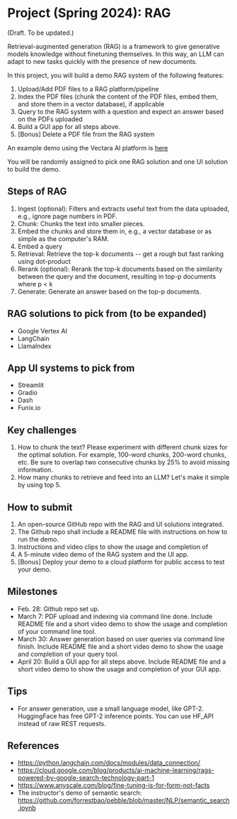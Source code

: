 # Project (Spring 2024): RAG

(Draft. To be updated.)

Retrieval-augmented generation (RAG) is a framework to give generative models knowledge without finetuning themselves. In this way, an LLM can adapt to new tasks quickly with the presence of new documents. 

In this project, you will build a demo RAG system of the following features: 
1. Upload/Add PDF files to a RAG platform/pipeline
2. Index the PDF files (chunk the content of the PDF files, embed them, and store them in a vector database), if applicable 
3. Query to the RAG system with a question and expect an answer based on the PDFs uploaded
4. Build a GUI app for all steps above. 
5. [Bonus] Delete a PDF file from the RAG system

An example demo using the Vectara AI platform is [here](https://github.com/forrestbao/vectara-python-cli)

You will be randomly assigned to pick one RAG solution and one UI solution to build the demo. 

## Steps of RAG
1. Ingest (optional): Filters and extracts useful text from the data uploaded, e.g., ignore page numbers in PDF. 
2. Chunk: Chunks the text into smaller pieces.
3. Embed the chunks and store them in, e.g., a vector database or as simple as the computer's RAM. 
4. Embed a query 
5. Retrieval: Retrieve the top-k documents -- get a rough but fast ranking using dot-product
6. Rerank (optional): Rerank the top-k documents based on the similarity between the query and the document, resulting in top-p documents where p < k
7. Generate: Generate an answer based on the top-p documents.

## RAG solutions to pick from (to be expanded)
* Google Vertex AI
* LangChain
* LlamaIndex

## App UI systems to pick from
* Streamlit
* Gradio
* Dash
* Funix.io

## Key challenges
1. How to chunk the text? Please experiment with different chunk sizes for the optimal solution. For example, 100-word chunks, 200-word chunks, etc. Be sure to overlap two consecutive chunks by 25% to avoid missing information.
2. How many chunks to retrieve and feed into an LLM? Let's make it simple by using top 5. 

## How to submit
1. An open-source GitHub repo with the RAG and UI solutions integrated. 
2. The Github repo shall include a README file with instructions on how to run the demo.
3. Instructions and video clips to show the usage and completion of 
3. A 5-minute video demo of the RAG system and the UI app.
4. [Bonus] Deploy your demo to a cloud platform for public access to test your demo. 

## Milestones
* Feb. 28: Github repo set up. 
* March 7: PDF upload and indexing via command line done. Include README file and a short video demo to show the usage and completion of your command line tool. 
* March 30: Answer generation based on user queries via command line finish. Include README file and a short video demo to show the usage and completion of your query tool.
* April 20: Build a GUI app for all steps above. Include README file and a short video demo to show the usage and completion of your GUI app.

## Tips
* For answer generation, use a small language model, like GPT-2. HuggingFace has free GPT-2 inference points. You can use HF_API instead of raw REST requests. 

## References
* https://python.langchain.com/docs/modules/data_connection/
* https://cloud.google.com/blog/products/ai-machine-learning/rags-powered-by-google-search-technology-part-1
* https://www.anyscale.com/blog/fine-tuning-is-for-form-not-facts 
* The instructor's demo of semantic search: https://github.com/forrestbao/pebble/blob/master/NLP/semantic_search.ipynb
